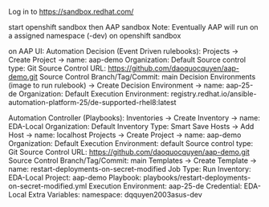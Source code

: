 Log in to https://sandbox.redhat.com/

start openshift sandbox then AAP sandbox
Note: Eventually AAP will run on a assigned namespace (<username>-dev) on openshift sandbox

on AAP UI:
Automation Decision (Event Driven rulebooks):
  Projects -> Create Project -> name: aap-demo
    Organization: Default
    Source control type: Git
    Source Control URL: https://github.com/daoquocquyen/aap-demo.git
    Source Control Branch/Tag/Commit: main
  Decision Environments (image to run rulebook) -> Create Decision Environment -> name: aap-25-de
    Organization: Default
    Execution Environment: registry.redhat.io/ansible-automation-platform-25/de-supported-rhel8:latest

Automation Controller (Playbooks):
    Inventories -> Create Inventory -> name: EDA-Local
        Organization: Default
        Inventory Type: Smart
        Save
        Hosts -> Add Host -> name: localhost
    Projects -> Create Project -> name: aap-demo
        Organization: Default
        Execution Environment: default
        Source control type: Git
        Source Control URL: https://github.com/daoquocquyen/aap-demo.git
        Source Control Branch/Tag/Commit: main
    Templates -> Create Template -> name: restart-deployments-on-secret-modified
        Job Type: Run
        Inventory: EDA-Local
        Project: aap-demo
        Playbook: playbooks/restart-deployments-on-secret-modified.yml
        Execution Environment: aap-25-de
        Credential: EDA-Local
        Extra Variables:
          namespace: dqquyen2003asus-dev
